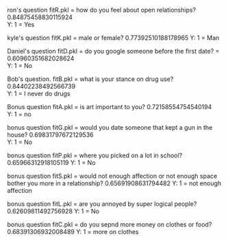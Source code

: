 ron's question
fitR.pkl = how do you feel about open relationships?  0.84875458830115924  
Y:  1 = Yes

kyle's question
fitK.pkl = male or female? 0.77392510188178965 
Y: 1 = Man

Daniel's question
fitD.pkl = do you google someone before the first date? = 0.60960351682028624  
Y: 1 = No

Bob's question.
fitB.pkl = what is your stance on drug use? 0.84402238492566739  
Y: 1 = I never do drugs

Bonus question
fitA.pkl = is art important to you?  0.72158554754540194  
Y:  1 = no

bonus question
fitG.pkl = would you date someone that kept a gun in the house?  0.69831797672129536  
Y: 1 = No

bonus question
fitP.pkl = where you picked on a lot in school? 0.65966312918105119
Y: 1 = No

bonus question
fitS.pkl = would not enough affection or not enough space bother you more in a relationship? 0.65691908631794482
Y: 1 = not enough affection

bonus question
fitL.pkl = are you annoyed by super logical people? 0.62609811492756928
Y: 1 = No

bonus question
fitC.pkl = do you sepnd more money on clothes or food?  0.68391306932008489
Y: 1 = more on clothes
